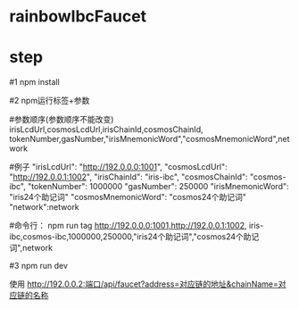 # rainbowIbcFaucet
# step
#1 npm install

#2 npm运行标签+参数

#参数顺序(参数顺序不能改变)
irisLcdUrl,cosmosLcdUrl,irisChainId,cosmosChainId,
tokenNumber,gasNumber,"irisMnemonicWord","cosmosMnemonicWord",network

#例子
"irisLcdUrl": "http://192.0.0.0:1001",
"cosmosLcdUrl": "http://192.0.0.1:1002",
"irisChainId": "iris-ibc",
"cosmosChainId": "cosmos-ibc",
"tokenNumber": 1000000
"gasNumber": 250000
"irisMnemonicWord": "iris24个助记词"
"cosmosMnemonicWord": "cosmos24个助记词"
"network":network

#命令行：
npm run tag http://192.0.0.0:1001,http://192.0.0.1:1002,
iris-ibc,cosmos-ibc,1000000,250000,"iris24个助记词","cosmos24个助记词",network

#3 npm run dev

使用
http://192.0.0.2:端口/api/faucet?address=对应链的地址&chainName=对应链的名称
